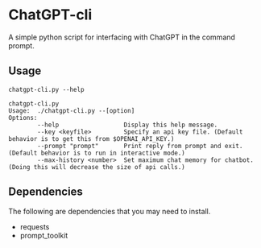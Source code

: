 # ChatGPT-cli
A simple python script for interfacing with ChatGPT in the command prompt.

## Usage
```chatgpt-cli.py --help```
```
chatgpt-cli.py
Usage:  ./chatgpt-cli.py --[option]
Options:
        --help                  Display this help message.
        --key <keyfile>         Specify an api key file. (Default behavior is to get this from $OPENAI_API_KEY.)
        --prompt "prompt"       Print reply from prompt and exit. (Default behavior is to run in interactive mode.)
        --max-history <number>  Set maximum chat memory for chatbot. (Doing this will decrease the size of api calls.)
```

## Dependencies
The following are dependencies that you may need to install.
- requests
- prompt_toolkit
